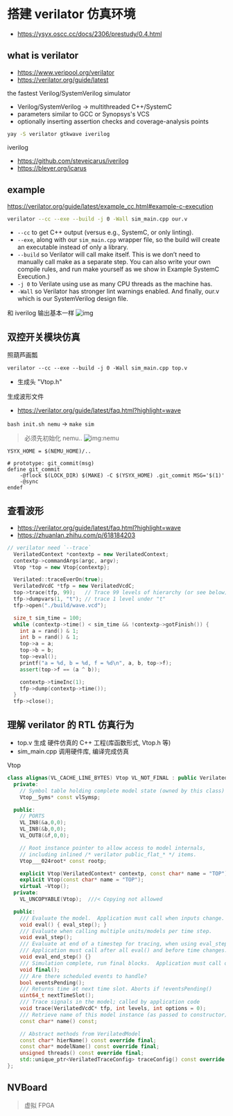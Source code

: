# 搭建 verilator 仿真环境
- <https://ysyx.oscc.cc/docs/2306/prestudy/0.4.html>

## what is verilator
- <https://www.veripool.org/verilator>
- <https://verilator.org/guide/latest>

the fastest Verilog/SystemVerilog simulator
- Verilog/SystemVerilog -> multithreaded C++/SystemC
- parameters similar to GCC or Synopsys's VCS
- optionally inserting assertion checks and coverage-analysis points
```sh
yay -S verilator gtkwave iverilog
```

iverilog
- <https://github.com/steveicarus/iverilog>
- <https://bleyer.org/icarus>

## example

<https://verilator.org/guide/latest/example_cc.html#example-c-execution>

```sh
verilator --cc --exe --build -j 0 -Wall sim_main.cpp our.v
```
- `--cc` to get C++ output (versus e.g., SystemC, or only linting).
- `--exe`, along with our `sim_main.cpp` wrapper file, so the build will create an executable instead of only a library.
- `--build` so Verilator will call make itself. This is we don’t need to manually call make as a separate step. You can also write your own compile rules, and run make yourself as we show in Example SystemC Execution.)
- `-j 0` to Verilate using use as many CPU threads as the machine has.
- `-Wall` so Verilator has stronger lint warnings enabled.
And finally, our.v which is our SystemVerilog design file.

和 iverilog 输出基本一样
![img](https://i.imgur.com/zZ9m5b9.png)

##  双控开关模块仿真

照葫芦画瓢
```
verilator --cc --exe --build -j 0 -Wall sim_main.cpp top.v
```
- 生成头 "Vtop.h"


生成波形文件
- <https://verilator.org/guide/latest/faq.html?highlight=wave>

`bash init.sh nemu` -> `make sim`
> 必须先初始化 nemu..
![img:nemu](https://i.imgur.com/l1puBw1.png)
```make
YSYX_HOME = $(NEMU_HOME)/..

# prototype: git_commit(msg)
define git_commit
    -@flock $(LOCK_DIR) $(MAKE) -C $(YSYX_HOME) .git_commit MSG='$(1)'
    -@sync
endef
```

## 查看波形
- <https://verilator.org/guide/latest/faq.html?highlight=wave>
- <https://zhuanlan.zhihu.com/p/618184203>

```cc
// verilator need `--trace`
  VerilatedContext *contextp = new VerilatedContext;
  contextp->commandArgs(argc, argv);
  Vtop *top = new Vtop{contextp};

  Verilated::traceEverOn(true);
  VerilatedVcdC *tfp = new VerilatedVcdC;
  top->trace(tfp, 99);   // Trace 99 levels of hierarchy (or see below)
  tfp->dumpvars(1, "t"); // trace 1 level under "t"
  tfp->open("./build/wave.vcd");

  size_t sim_time = 100;
  while (contextp->time() < sim_time && !contextp->gotFinish()) {
    int a = rand() & 1;
    int b = rand() & 1;
    top->a = a;
    top->b = b;
    top->eval();
    printf("a = %d, b = %d, f = %d\n", a, b, top->f);
    assert(top->f == (a ^ b));

    contextp->timeInc(1);
    tfp->dump(contextp->time());
  }
  tfp->close();
```

## 理解 verilator 的 RTL 仿真行为

- top.v 生成 硬件仿真的 C++ 工程(库函数形式, Vtop.h 等)
- sim_main.cpp 调用硬件库, 编译完成仿真

Vtop
```cc
class alignas(VL_CACHE_LINE_BYTES) Vtop VL_NOT_FINAL : public VerilatedModel {
  private:
    // Symbol table holding complete model state (owned by this class)
    Vtop__Syms* const vlSymsp;

  public:
    // PORTS
    VL_IN8(&a,0,0);
    VL_IN8(&b,0,0);
    VL_OUT8(&f,0,0);

    // Root instance pointer to allow access to model internals,
    // including inlined /* verilator public_flat_* */ items.
    Vtop___024root* const rootp;

    explicit Vtop(VerilatedContext* contextp, const char* name = "TOP");
    explicit Vtop(const char* name = "TOP");
    virtual ~Vtop();
  private:
    VL_UNCOPYABLE(Vtop);  ///< Copying not allowed

  public:
    /// Evaluate the model.  Application must call when inputs change.
    void eval() { eval_step(); }
    /// Evaluate when calling multiple units/models per time step.
    void eval_step();
    /// Evaluate at end of a timestep for tracing, when using eval_step().
    /// Application must call after all eval() and before time changes.
    void eval_end_step() {}
    /// Simulation complete, run final blocks.  Application must call on completion.
    void final();
    /// Are there scheduled events to handle?
    bool eventsPending();
    /// Returns time at next time slot. Aborts if !eventsPending()
    uint64_t nextTimeSlot();
    /// Trace signals in the model; called by application code
    void trace(VerilatedVcdC* tfp, int levels, int options = 0);
    /// Retrieve name of this model instance (as passed to constructor).
    const char* name() const;

    // Abstract methods from VerilatedModel
    const char* hierName() const override final;
    const char* modelName() const override final;
    unsigned threads() const override final;
    std::unique_ptr<VerilatedTraceConfig> traceConfig() const override final;
};
```

## NVBoard
> 虚拟 FPGA


